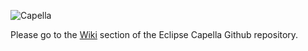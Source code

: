 ![Capella](https://raw.githubusercontent.com/wiki/eclipse/capella/images/logo_capella_200.png)

Please go to the [Wiki](https://github.com/eclipse-capella/capella/wiki) section of the Eclipse Capella Github repository.
